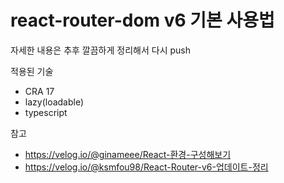 # react-router-dom v6 기본 사용법

자세한 내용은 추후 깔끔하게 정리해서 다시 push

적용된 기술

- CRA 17
- lazy(loadable)
- typescript

참고

- https://velog.io/@ginameee/React-환경-구성해보기
- https://velog.io/@ksmfou98/React-Router-v6-업데이트-정리
